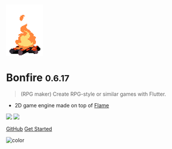 ![logo](_media/bonfire.gif)

# Bonfire <small>0.6.17</small>

> (RPG maker) Create RPG-style or similar games with Flutter.

- 2D game engine made on top of [Flame](https://flame-engine.org/)

[![](https://img.shields.io/github/stars/rafaelbarbosatec/bonfire.svg?style=flat&logo=github&colorB=orange&label=forks)](https://github.com/RafaelBarbosatec/bonfire)
[![](https://img.shields.io/github/stars/rafaelbarbosatec/bonfire.svg?style=flat&logo=github&colorB=orange&label=stars)](https://github.com/RafaelBarbosatec/bonfire)

[GitHub](https://github.com/RafaelBarbosatec/bonfire)
[Get Started](#bonfire)

![color](#3f3f3f)


